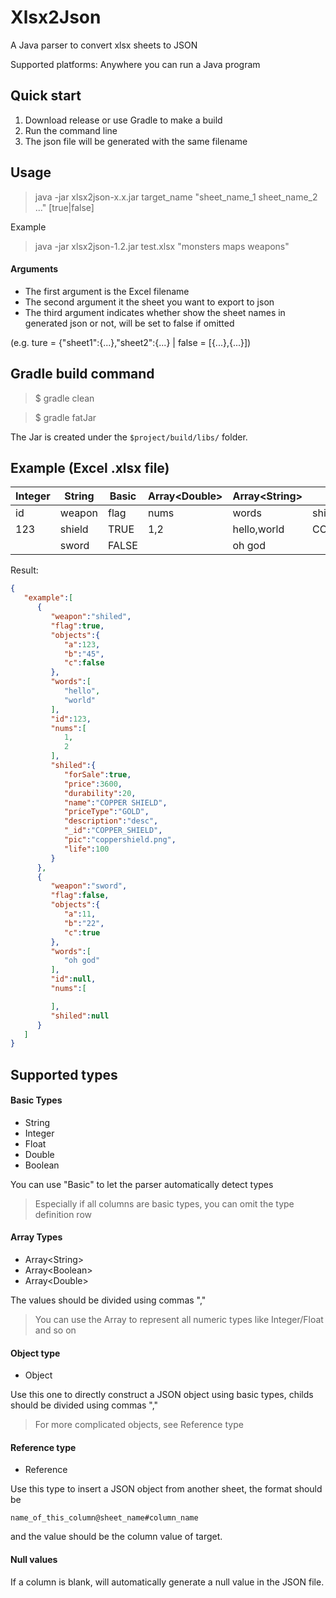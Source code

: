 # Xlsx2Json
A Java parser to convert xlsx sheets to JSON

Supported platforms: Anywhere you can run a Java program

## Quick start
1. Download release or use Gradle to make a build 
2. Run the command line
3. The json file will be generated with the same filename

## Usage

> java -jar xlsx2json-x.x.jar target_name "sheet_name_1 sheet_name_2 ..." [true|false]

Example

> java -jar xlsx2json-1.2.jar test.xlsx "monsters maps weapons"

#### Arguments

* The first argument is the Excel filename
* The second argument it the sheet you want to export to json
* The third argument indicates whether show the sheet names in generated json or not, will be set to false if omitted

(e.g. ture = {"sheet1":{...},"sheet2":{...} | false = [{...},{...}])

## Gradle build command
> $ gradle clean

> $ gradle fatJar

The Jar is created under the ```$project/build/libs/``` folder.

## Example (Excel .xlsx file)
| Integer | String | Basic  | Array\<Double\> | Array\<String\>   | Reference   | Object      |
| ----   | --------| ------ | ---------------- | ---------- | ---------- | ------------ |
| id     | weapon  | flag   | nums  | words  | shiled@shieldStuffs#_id   | objects      |
| 123    | shield  | TRUE   | 1,2   | hello,world   | COPPER_SHIELD | a:123,b:"45",c:false   |
|      | sword   | FALSE  |   | oh god    |   | a:11;b:"22",c:true    |

Result:

```json
{
   "example":[
      {
         "weapon":"shiled",
         "flag":true,
         "objects":{
            "a":123,
            "b":"45",
            "c":false
         },
         "words":[
            "hello",
            "world"
         ],
         "id":123,
         "nums":[
            1,
            2
         ],
         "shiled":{
            "forSale":true,
            "price":3600,
            "durability":20,
            "name":"COPPER SHIELD",
            "priceType":"GOLD",
            "description":"desc",
            "_id":"COPPER_SHIELD",
            "pic":"coppershield.png",
            "life":100
         }
      },
      {
         "weapon":"sword",
         "flag":false,
         "objects":{
            "a":11,
            "b":"22",
            "c":true
         },
         "words":[
            "oh god"
         ],
         "id":null,
         "nums":[

         ],
         "shiled":null
      }
   ]
}
```

## Supported types
#### Basic Types
* String
* Integer
* Float
* Double
* Boolean

You can use "Basic" to let the parser automatically detect types

> Especially if all columns are basic types, you can omit the type definition row

#### Array Types
* Array\<String\>
* Array\<Boolean\>
* Array\<Double\>

The values should be divided using commas ","

> You can use the Array<Double> to represent all numeric types like Integer/Float and so on

#### Object type
* Object

Use this one to directly construct a JSON object using basic types, childs should be divided using commas ","

> For more complicated objects, see Reference type

#### Reference type
* Reference

Use this type to insert a JSON object from another sheet, the format should be

``` name_of_this_column@sheet_name#column_name ```

and the value should be the column value of target.

#### Null values

If a column is blank, will automatically generate a null value in the JSON file.

